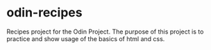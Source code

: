 # odin-recipes
Recipes project for the Odin Project.  The purpose of this project is to practice and show usage of the basics of html and css.


